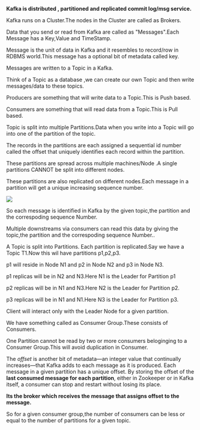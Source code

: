 **Kafka is distributed , partitioned and replicated commit log/msg service.**

Kafka runs on a Cluster.The nodes in the Cluster are called as Brokers.

Data that you send or read from Kafka are called as "Messages".Each Message has a Key,Value and TimeStamp.

Message is the unit of data in Kafka and it resembles to record/row in RDBMS world.This message has a optional bit of metadata called key.

Messages are written to a Topic in a Kafka.

Think of a Topic as a database ,we can create our own Topic and then write messages/data to these topics.

Producers are something that will write data to a Topic.This is Push based.

Consumers are something that will read data from a Topic.This is Pull based.

Topic is split into multiple Partitions.Data when you write into a Topic will go into one of the partition of the topic.

The records in the partitions are each assigned a sequential id number called the offset that uniquely identifies each record within the partition.

These partitions are spread across multiple machines/Node .A single partitions CANNOT be split into different nodes.

These partitions are also replicated on different nodes.Each message in a partition will get a unique increasing sequence number.

![](https://kafka.apache.org/10/images/log_anatomy.png)

So each message is identified in Kafka by the given topic,the partition and the correspoding sequence Number.

Multiple downstreams via consumers can read this data by giving the topic,the partition and the correspoding sequence Number..

A Topic is split into Partitions. Each partition is replicated.Say we have a Topic T1.Now this wil have partitions p1,p2,p3.

p1 will reside in Node N1 and p2 in Node N2 and p3 in Node N3.

p1 replicas will be in N2 and N3.Here N1 is the Leader for Partition p1

p2 replicas will be in N1 and N3.Here N2 is the Leader for Partition p2.

p3 replicas will be in N1 and N1.Here N3 is the Leader for Partition p3.

Client will interact only with the Leader Node for a given partition.

We have something called as Consumer Group.These consists of Consumers.

One Partition cannot be read by two or more consumers beloginging to a Consumer Group.This will avoid duplication in Consumer.

The _offset_ is another bit of metadata—an integer value that continually increases—that Kafka adds to each message as it is produced. Each message in a given partition has a unique offset. By storing the offset of the **last consumed message for each partition**, either in Zookeeper or in Kafka itself, a consumer can stop and restart without losing its place.

**Its the broker which receives the message that assigns offset to the message.**

So for a given consumer group,the number of consumers can be less or equal to the number of partitions for a given topic.


